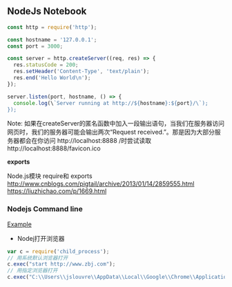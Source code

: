 ## NodeJs Notebook

~~~javascript
const http = require('http');

const hostname = '127.0.0.1';
const port = 3000;

const server = http.createServer((req, res) => {
  res.statusCode = 200;
  res.setHeader('Content-Type', 'text/plain');
  res.end('Hello World\n');
});

server.listen(port, hostname, () => {
  console.log(\`Server running at http://${hostname}:${port}/\`);
});
~~~

Note: 如果在createServer的匿名函数中加入一段输出语句，当我们在服务器访问网页时，我们的服务器可能会输出两次“Request received.”。那是因为大部分服务器都会在你访问 http://localhost:8888 /时尝试读取 http://localhost:8888/favicon.ico

**exports** 

Node.js模块 require和 exports
http://www.cnblogs.com/pigtail/archive/2013/01/14/2859555.html
https://liuzhichao.com/p/1669.html


### Nodejs Command line

[Example](https://github.com/jaywcjlove/wcj)

* Nodej打开浏览器

~~~javascript
var c = require('child_process');
// 用系统默认浏览器打开
c.exec("start http://www.zbj.com");
// 用指定浏览器打开
c.exec("C:\\Users\\jslouvre\\AppData\\Local\\Google\\Chrome\\Application\\chrome.exe http://www.cnblogs.com/rubylouvre/");	
~~~	